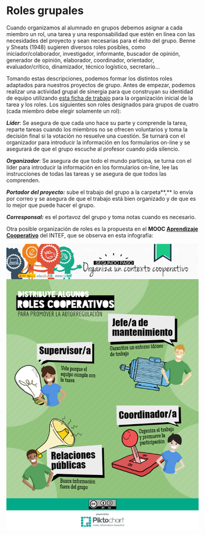 # Roles grupales

Cuando organizamos al alumnado en grupos debemos asignar a cada miembro un rol, una tarea y una responsabilidad que estén en línea con las necesidades del proyecto y sean necesarias para el éxito del grupo. Benne y Sheats (1948) sugieren diversos roles posibles, como iniciador/colaborador, investigador, informante, buscador de opinión, generador de opinión, elaborador, coordinador, orientador, evaluador/crítico, dinamizador, técnico logístico, secretario...

Tomando estas descripciones, podemos formar los distintos roles adaptados para nuestros proyectos de grupo. Antes de empezar, podemos realizar una actividad grupal de sinergia para que construyan su identidad de equipo utilizando [esta ficha de trabajo](ficha_tareas_grupo.pdf) para la organización inicial de la tarea y los roles. Los siguientes son roles designados para grupos de cuatro (cada miembro debe elegir solamente un rol):

_**Líder**_: Se asegura de que cada uno hace su parte y comprende la tarea, reparte tareas cuando los miembros no se ofrecen voluntarios y toma la decisión final si la votación no resuelve una cuestión. Se turnará con el organizador para introducir la información en los formularios on-line y se asegurará de que el grupo escuche al profesor cuando pida silencio.

_**Organizador**_: Se asegura de que todo el mundo participa, se turna con el líder para introducir la información en los formularios on-line, lee las instrucciones de todas las tareas y se asegura de que todos las comprenden.

**_Portador del proyecto:_** sube el trabajo del grupo a la carpeta**,** lo envía por correo y se asegura de que el trabajo está bien organizado y de que es lo mejor que puede hacer el grupo.  

**_Corresponsal:_** es el portavoz del grupo y toma notas cuando es necesario.  

Otra posible organización de roles es la propuesta en el **MOOC [Aprendizaje Cooperativo](http://mooc.educalab.es/courses/INTEF/INTEF168/2016_ED1/about)** del INTEF, que se observa en esta infografía:


![](img/cooperamooc.02.distribuye.roles.png)












